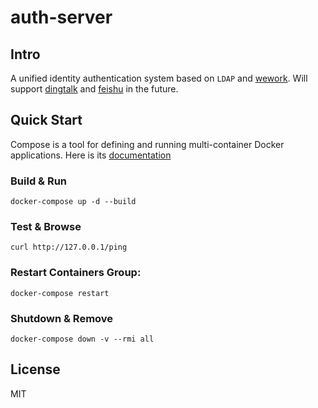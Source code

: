 # auth-server

## Intro
A unified identity authentication system based on `LDAP` and [wework](https://work.weixin.qq.com/). 
Will support [dingtalk](https://ding-doc.dingtalk.com/) and [feishu](https://open.feishu.cn/) in the future.

## Quick Start
Compose is a tool for defining and running multi-container Docker applications.
Here is its [documentation](https://docs.docker.com/compose/)

### Build & Run
```
docker-compose up -d --build
```

### Test & Browse
```
curl http://127.0.0.1/ping
```

### Restart Containers Group:
```
docker-compose restart
```

### Shutdown & Remove
```
docker-compose down -v --rmi all
```

## License
MIT